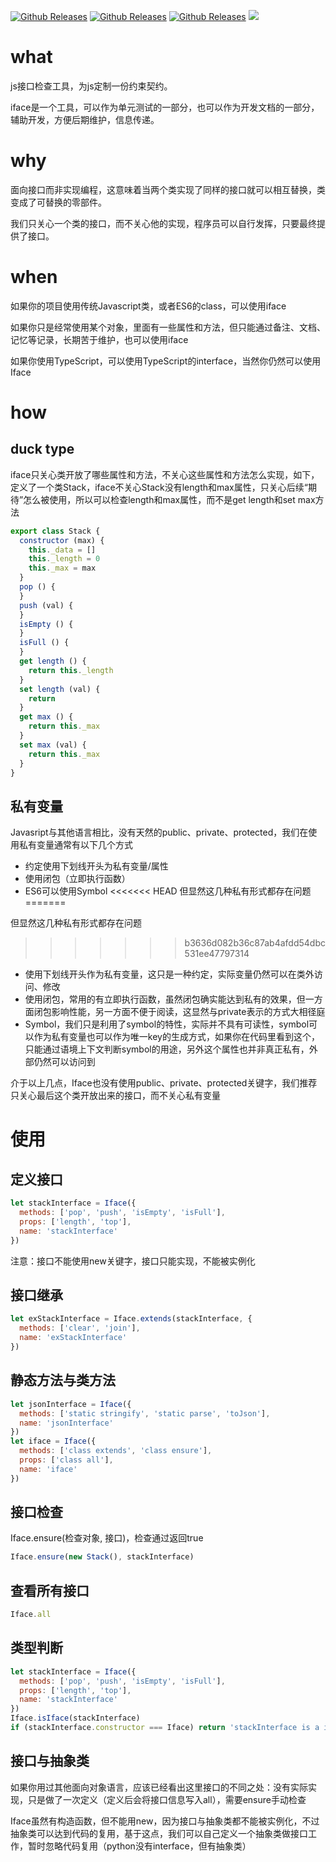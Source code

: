 
[![Github Releases](https://img.shields.io/npm/l/iface.svg)](https://github.com/includeMaple/iface) 
[![Github Releases](https://img.shields.io/npm/v/iface.svg)](https://github.com/includeMaple/iface)
[![Github Releases](https://img.shields.io/npm/dm/iface.svg)](https://github.com/includeMaple/iface)
[![](https://travis-ci.org/includeMaple/iface.svg?branch=main)](https://travis-ci.org/includeMaple/iface)


<!--
功能：
1、接口约束与接口检查（基本功能）core（从datatool抽离出来，datatool快弄完！！重要，弄完要把之前xml、md、json的代码整理下）
2、自动生成接口文档从all到render（一期，2月底前完成！！！）
3、集成静态资源服务器，直接生成接口文档html，并且打开界面，静态资源服务器要重改（二期，静态资源服务器，项目结构重新调整，中文有bug，etag不知道怎么回事现在也还有bug，定位下！！！node http回头重新看下）
4、抽象类要不要做？？（再定）
5、代理是不是能做class的私有非私有??

注意：typescript注定成为主流，后续这个专注接口自动生成：
1、简单的生成html（一期）
2、把markdown生成html的代码重构下，确保通用性？？？（快速过一下编译原理）


应用：使用场景！！！
1、面向对象开发
2、自动生成接口文档（html or其他格式）
3、接口调试？？？？？python那个工具看下J！！！饼不要太大，deno注意下


markdown 拆解（尽量21年，不要过分纠结编译原理，可以重构代码的）：
1、接口interface
2、数据结构与算法js：把账号找回来重新去做题，C++做英文版，不要逃避！！
3、文本的解析：把现在的config拆开，做继承，以github md的为基础，图片和文件问题，先按照最简单的，做目录结构，一旦放在一个文件里，忍不住删
4、文本的渲染
5、静态资源服务器，与上述步骤不能耦合，必须能直接拆分
6、vscode看下，源码能看就看，e只是工具，工作不是这个就别研究，pc的功能5可以完全替代，想想an，后面方向应该是看下deno，注意进展，人生苦短，不要浪费


markdwon前提：
1、语法高亮源码看下
2、vue的diff再重新看下，函数为什么要拆成这样？？？
3、编译原理可以等后面重构
4、数据结构与算法注意开放的接口


打包工具不要过多研究，想想deno，这个后面注定要被淘汰
其实deno只要集成下界面？？是不是直接是个浏览器，直接是个clint？？


-->

# what
js接口检查工具，为js定制一份约束契约。


iface是一个工具，可以作为单元测试的一部分，也可以作为开发文档的一部分，辅助开发，方便后期维护，信息传递。


# why
面向接口而非实现编程，这意味着当两个类实现了同样的接口就可以相互替换，类变成了可替换的零部件。


我们只关心一个类的接口，而不关心他的实现，程序员可以自行发挥，只要最终提供了接口。


# when
如果你的项目使用传统Javascript类，或者ES6的class，可以使用iface


如果你只是经常使用某个对象，里面有一些属性和方法，但只能通过备注、文档、记忆等记录，长期苦于维护，也可以使用iface


如果你使用TypeScript，可以使用TypeScript的interface，当然你仍然可以使用Iface


# how
## duck type
iface只关心类开放了哪些属性和方法，不关心这些属性和方法怎么实现，如下，定义了一个类Stack，iface不关心Stack没有length和max属性，只关心后续“期待”怎么被使用，所以可以检查length和max属性，而不是get length和set max方法
```javascript
export class Stack {
  constructor (max) {
    this._data = []
    this._length = 0
    this._max = max
  }
  pop () {
  }
  push (val) {
  }
  isEmpty () {
  }
  isFull () {
  }
  get length () {
    return this._length
  }
  set length (val) {
    return
  }
  get max () {
    return this._max
  }
  set max (val) {
    return this._max
  }
}
```

## 私有变量
Javasript与其他语言相比，没有天然的public、private、protected，我们在使用私有变量通常有以下几个方式
* 约定使用下划线开头为私有变量/属性
* 使用闭包（立即执行函数）
* ES6可以使用Symbol
<<<<<<< HEAD
但显然这几种私有形式都存在问题
=======


但显然这几种私有形式都存在问题


>>>>>>> b3636d082b36c87ab4afdd54dbc531ee47797314
* 使用下划线开头作为私有变量，这只是一种约定，实际变量仍然可以在类外访问、修改
* 使用闭包，常用的有立即执行函数，虽然闭包确实能达到私有的效果，但一方面闭包影响性能，另一方面不便于阅读，这显然与private表示的方式大相径庭
* Symbol，我们只是利用了symbol的特性，实际并不具有可读性，symbol可以作为私有变量也可以作为唯一key的生成方式，如果你在代码里看到这个，只能通过语境上下文判断symbol的用途，另外这个属性也并非真正私有，外部仍然可以访问到

介于以上几点，Iface也没有使用public、private、protected关键字，我们推荐只关心最后这个类开放出来的接口，而不关心私有变量

# 使用
## 定义接口
```javascript
let stackInterface = Iface({
  methods: ['pop', 'push', 'isEmpty', 'isFull'],
  props: ['length', 'top'],
  name: 'stackInterface'
})
```
注意：接口不能使用new关键字，接口只能实现，不能被实例化


## 接口继承
```javascript
let exStackInterface = Iface.extends(stackInterface, {
  methods: ['clear', 'join'],
  name: 'exStackInterface'
})
```

## 静态方法与类方法
```javascript
let jsonInterface = Iface({
  methods: ['static stringify', 'static parse', 'toJson'],
  name: 'jsonInterface'
})
let iface = Iface({
  methods: ['class extends', 'class ensure'],
  props: ['class all'],
  name: 'iface'
})
```

## 接口检查
Iface.ensure(检查对象, 接口)，检查通过返回true
```javascript
Iface.ensure(new Stack(), stackInterface)
```
## 查看所有接口
```javascript
Iface.all
```
## 类型判断
```javascript
let stackInterface = Iface({
  methods: ['pop', 'push', 'isEmpty', 'isFull'],
  props: ['length', 'top'],
  name: 'stackInterface'
})
Iface.isIface(stackInterface)
if (stackInterface.constructor === Iface) return 'stackInterface is a interface'
```

## 接口与抽象类
如果你用过其他面向对象语言，应该已经看出这里接口的不同之处：没有实际实现，只是做了一次定义（定义后会将接口信息写入all），需要ensure手动检查


Iface虽然有构造函数，但不能用new，因为接口与抽象类都不能被实例化，不过抽象类可以达到代码的复用，基于这点，我们可以自己定义一个抽象类做接口工作，暂时忽略代码复用（python没有interface，但有抽象类）

